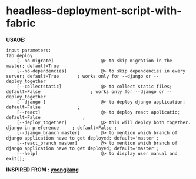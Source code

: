# headless-deployment-script-with-fabric




**USAGE:**
``` 
input parameters: 
fab deploy  
	[--no-migrate]  		        @> to skip migration in the master; default=True
	[--no-dependencies]             @> to skip dependencies in every server; default=True		; works only for --django or --deploy_together 
	[--collectstatic]   	        @> to collect static files; default=False					; works only for --django or --deploy_together
	[--django ] 		            @> to deploy django application; default=False				;
	[--react]   			        @> to deploy react applicatio; default=False				;
	[--deploy_together]             @> this will deploy both together. django in preference 	; default=False ;
	[--django_branch master]    	@> to mention which branch of django application have to get deployed; default='master';
	[--react_branch master] 		@> to mention which branch of django application have to get deployed; default='master'; 
	[--help]			        	@> to display user manual and exit();
```



**INSPIRED FROM : [yoongkang](https://github.com/yoongkang/fabric-deployment/blob/master/fabfile.py)**

